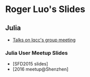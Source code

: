 # Roger Luo's Slides


## Julia
- [Talks on lqcc's group meeting](contents/lqcc.html)

### Julia User Meetup Slides
- [SFD2015 slides]
- [2016 meetup@Shenzhen]